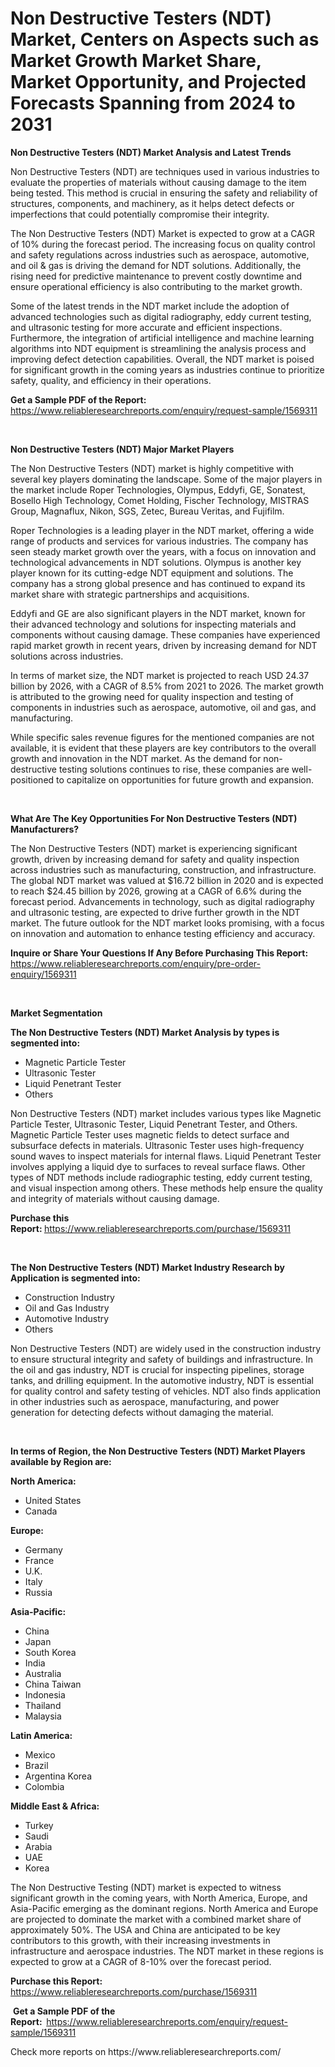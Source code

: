 <p><h1>Non Destructive Testers (NDT) Market, Centers on Aspects such as Market Growth Market Share, Market Opportunity, and Projected Forecasts Spanning from 2024 to 2031</h1></p><p><strong>Non Destructive Testers (NDT) Market Analysis and Latest Trends</strong></p>
<p><p>Non Destructive Testers (NDT) are techniques used in various industries to evaluate the properties of materials without causing damage to the item being tested. This method is crucial in ensuring the safety and reliability of structures, components, and machinery, as it helps detect defects or imperfections that could potentially compromise their integrity.</p><p>The Non Destructive Testers (NDT) Market is expected to grow at a CAGR of 10% during the forecast period. The increasing focus on quality control and safety regulations across industries such as aerospace, automotive, and oil & gas is driving the demand for NDT solutions. Additionally, the rising need for predictive maintenance to prevent costly downtime and ensure operational efficiency is also contributing to the market growth.</p><p>Some of the latest trends in the NDT market include the adoption of advanced technologies such as digital radiography, eddy current testing, and ultrasonic testing for more accurate and efficient inspections. Furthermore, the integration of artificial intelligence and machine learning algorithms into NDT equipment is streamlining the analysis process and improving defect detection capabilities. Overall, the NDT market is poised for significant growth in the coming years as industries continue to prioritize safety, quality, and efficiency in their operations.</p></p>
<p><strong>Get a Sample PDF of the Report:&nbsp;</strong> <a href="https://www.reliableresearchreports.com/enquiry/request-sample/1569311">https://www.reliableresearchreports.com/enquiry/request-sample/1569311</a></p>
<p>&nbsp;</p>
<p><strong>Non Destructive Testers (NDT) Major Market Players</strong></p>
<p><p>The Non Destructive Testers (NDT) market is highly competitive with several key players dominating the landscape. Some of the major players in the market include Roper Technologies, Olympus, Eddyfi, GE, Sonatest, Bosello High Technology, Comet Holding, Fischer Technology, MISTRAS Group, Magnaflux, Nikon, SGS, Zetec, Bureau Veritas, and Fujifilm.</p><p>Roper Technologies is a leading player in the NDT market, offering a wide range of products and services for various industries. The company has seen steady market growth over the years, with a focus on innovation and technological advancements in NDT solutions. Olympus is another key player known for its cutting-edge NDT equipment and solutions. The company has a strong global presence and has continued to expand its market share with strategic partnerships and acquisitions.</p><p>Eddyfi and GE are also significant players in the NDT market, known for their advanced technology and solutions for inspecting materials and components without causing damage. These companies have experienced rapid market growth in recent years, driven by increasing demand for NDT solutions across industries.</p><p>In terms of market size, the NDT market is projected to reach USD 24.37 billion by 2026, with a CAGR of 8.5% from 2021 to 2026. The market growth is attributed to the growing need for quality inspection and testing of components in industries such as aerospace, automotive, oil and gas, and manufacturing.</p><p>While specific sales revenue figures for the mentioned companies are not available, it is evident that these players are key contributors to the overall growth and innovation in the NDT market. As the demand for non-destructive testing solutions continues to rise, these companies are well-positioned to capitalize on opportunities for future growth and expansion.</p></p>
<p>&nbsp;</p>
<p><strong>What Are The Key Opportunities For Non Destructive Testers (NDT) Manufacturers?</strong></p>
<p><p>The Non Destructive Testers (NDT) market is experiencing significant growth, driven by increasing demand for safety and quality inspection across industries such as manufacturing, construction, and infrastructure. The global NDT market was valued at $16.72 billion in 2020 and is expected to reach $24.45 billion by 2026, growing at a CAGR of 6.6% during the forecast period. Advancements in technology, such as digital radiography and ultrasonic testing, are expected to drive further growth in the NDT market. The future outlook for the NDT market looks promising, with a focus on innovation and automation to enhance testing efficiency and accuracy.</p></p>
<p><strong>Inquire or Share Your Questions If Any Before Purchasing This Report:</strong> <a href="https://www.reliableresearchreports.com/enquiry/pre-order-enquiry/1569311">https://www.reliableresearchreports.com/enquiry/pre-order-enquiry/1569311</a></p>
<p>&nbsp;</p>
<p><strong>Market Segmentation</strong></p>
<p><strong>The Non Destructive Testers (NDT) Market Analysis by types is segmented into:</strong></p>
<p><ul><li>Magnetic Particle Tester</li><li>Ultrasonic Tester</li><li>Liquid Penetrant Tester</li><li>Others</li></ul></p>
<p><p>Non Destructive Testers (NDT) market includes various types like Magnetic Particle Tester, Ultrasonic Tester, Liquid Penetrant Tester, and Others. Magnetic Particle Tester uses magnetic fields to detect surface and subsurface defects in materials. Ultrasonic Tester uses high-frequency sound waves to inspect materials for internal flaws. Liquid Penetrant Tester involves applying a liquid dye to surfaces to reveal surface flaws. Other types of NDT methods include radiographic testing, eddy current testing, and visual inspection among others. These methods help ensure the quality and integrity of materials without causing damage.</p></p>
<p><strong>Purchase this Report:&nbsp;</strong><a href="https://www.reliableresearchreports.com/purchase/1569311">https://www.reliableresearchreports.com/purchase/1569311</a></p>
<p>&nbsp;</p>
<p><strong>The Non Destructive Testers (NDT) Market Industry Research by Application is segmented into:</strong></p>
<p><ul><li>Construction Industry</li><li>Oil and Gas Industry</li><li>Automotive Industry</li><li>Others</li></ul></p>
<p><p>Non Destructive Testers (NDT) are widely used in the construction industry to ensure structural integrity and safety of buildings and infrastructure. In the oil and gas industry, NDT is crucial for inspecting pipelines, storage tanks, and drilling equipment. In the automotive industry, NDT is essential for quality control and safety testing of vehicles. NDT also finds application in other industries such as aerospace, manufacturing, and power generation for detecting defects without damaging the material.</p></p>
<p>&nbsp;</p>
<p><strong>In terms of Region, the Non Destructive Testers (NDT) Market Players available by Region are:</strong></p>
<p>
    <p> <strong> North America: </strong>
        <ul>
            <li>United States</li>
            <li>Canada</li>
        </ul>
        </p> 
    <p> <strong> Europe: </strong>
        <ul>
            <li>Germany</li>
            <li>France</li>
            <li>U.K.</li>
            <li>Italy</li>
            <li>Russia</li>
        </ul>
        </p> 
    <p> <strong> Asia-Pacific: </strong>
        <ul>
            <li>China</li>
            <li>Japan</li>
            <li>South Korea</li>
            <li>India</li>
            <li>Australia</li>
            <li>China Taiwan</li>
            <li>Indonesia</li>
            <li>Thailand</li>
            <li>Malaysia</li>
        </ul>
        </p> 
    <p> <strong> Latin America: </strong>
        <ul>
            <li>Mexico</li>
            <li>Brazil</li>
            <li>Argentina Korea</li>
            <li>Colombia</li>
        </ul>
        </p> 
    <p> <strong> Middle East & Africa: </strong>
        <ul>
            <li>Turkey</li>
            <li>Saudi</li>
            <li>Arabia</li>
            <li>UAE</li>
            <li>Korea</li>
        </ul>
    </p>
    </p>
<p><p>The Non Destructive Testing (NDT) market is expected to witness significant growth in the coming years, with North America, Europe, and Asia-Pacific emerging as the dominant regions. North America and Europe are projected to dominate the market with a combined market share of approximately 50%. The USA and China are anticipated to be key contributors to this growth, with their increasing investments in infrastructure and aerospace industries. The NDT market in these regions is expected to grow at a CAGR of 8-10% over the forecast period.</p></p>
<p><strong>Purchase this Report: </strong><a href="https://www.reliableresearchreports.com/purchase/1569311">https://www.reliableresearchreports.com/purchase/1569311</a></p>
<p>&nbsp;<strong>Get a Sample PDF of the Report:&nbsp;&nbsp;</strong><a href="https://www.reliableresearchreports.com/enquiry/request-sample/1569311">https://www.reliableresearchreports.com/enquiry/request-sample/1569311</a></p>
<p><strong></strong></p>
<p>Check more reports on https://www.reliableresearchreports.com/</p>